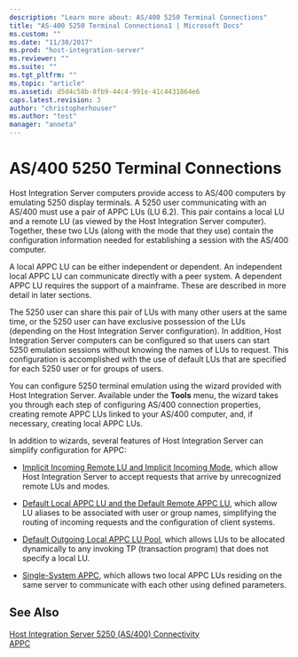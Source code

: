 ```yaml
---
description: "Learn more about: AS/400 5250 Terminal Connections"
title: "AS-400 5250 Terminal Connections1 | Microsoft Docs"
ms.custom: ""
ms.date: "11/30/2017"
ms.prod: "host-integration-server"
ms.reviewer: ""
ms.suite: ""
ms.tgt_pltfrm: ""
ms.topic: "article"
ms.assetid: d5d4c58b-8fb9-44c4-991e-41c4431864e6
caps.latest.revision: 3
author: "christopherhouser"
ms.author: "test"
manager: "anneta"
---
```

# AS/400 5250 Terminal Connections
Host Integration Server computers provide access to AS/400 computers by emulating 5250 display terminals. A 5250 user communicating with an AS/400 must use a pair of APPC LUs (LU 6.2). This pair contains a local LU and a remote LU (as viewed by the Host Integration Server computer). Together, these two LUs (along with the mode that they use) contain the configuration information needed for establishing a session with the AS/400 computer.  
  
 A local APPC LU can be either independent or dependent. An independent local APPC LU can communicate directly with a peer system. A dependent APPC LU requires the support of a mainframe. These are described in more detail in later sections.  
  
 The 5250 user can share this pair of LUs with many other users at the same time, or the 5250 user can have exclusive possession of the LUs (depending on the Host Integration Server configuration). In addition, Host Integration Server computers can be configured so that users can start 5250 emulation sessions without knowing the names of LUs to request. This configuration is accomplished with the use of default LUs that are specified for each 5250 user or for groups of users.  
  
 You can configure 5250 terminal emulation using the wizard provided with Host Integration Server. Available under the **Tools** menu, the wizard takes you through each step of configuring AS/400 connection properties, creating remote APPC LUs linked to your AS/400 computer, and, if necessary, creating local APPC LUs.  
  
 In addition to wizards, several features of Host Integration Server can simplify configuration for APPC:  
  
-   [Implicit Incoming Remote LU and Implicit Incoming Mode](../core/implicit-incoming-remote-lu-and-implicit-incoming-mode1.md), which allow Host Integration Server to accept requests that arrive by unrecognized remote LUs and modes.  
  
-   [Default Local APPC LU and the Default Remote APPC LU](../core/default-local-appc-lu-and-the-default-remote-appc-lu1.md), which allow LU aliases to be associated with user or group names, simplifying the routing of incoming requests and the configuration of client systems.  
  
-   [Default Outgoing Local APPC LU Pool](../core/default-outgoing-local-appc-lu-pool1.md), which allows LUs to be allocated dynamically to any invoking TP (transaction program) that does not specify a local LU.  
  
-   [Single-System APPC](../core/single-system-appc2.md), which allows two local APPC LUs residing on the same server to communicate with each other using defined parameters.  
  
## See Also  
 [Host Integration Server 5250 (AS/400) Connectivity](../core/host-integration-server-5250-as-400-connectivity1.md)   
 [APPC](../core/appc1.md)
